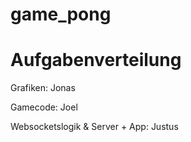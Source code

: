 # game_pong

# Aufgabenverteilung
Grafiken: Jonas

Gamecode: Joel

Websocketslogik & Server + App: Justus
